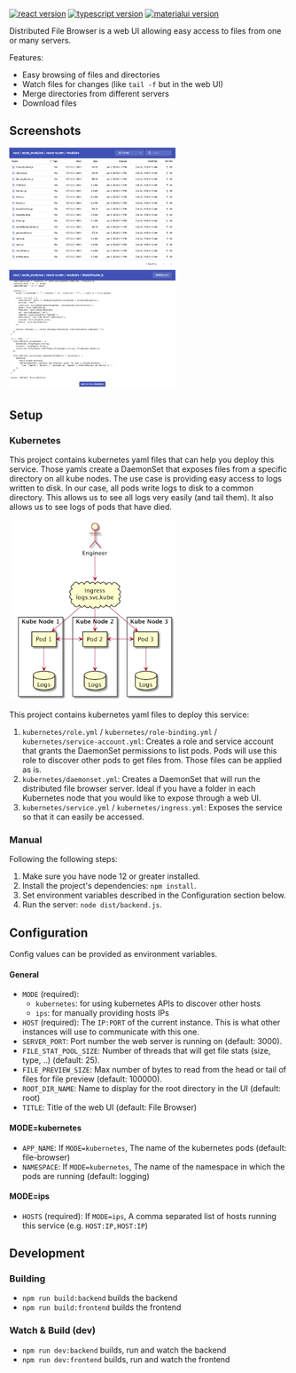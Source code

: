 [![react version](https://img.shields.io/badge/React-16.13-green.svg?style=flat-square)](https://github.com/facebook/react/)
[![typescript version](https://img.shields.io/badge/TypeScript-3.9.5-green.svg?style=flat-square)](https://www.typescriptlang.org/)
[![materialui version](https://img.shields.io/badge/MaterialUI-4.10.1-green.svg?style=flat-square)](https://material-ui-next.com/)


Distributed File Browser is a web UI allowing easy access to files from one or many servers.

Features:
- Easy browsing of files and directories
- Watch files for changes (like `tail -f` but in the web UI)
- Merge directories from different servers
- Download files

## Screenshots

<img src="https://github.com/lud2k/distributed-file-browser/blob/master/docs/screen-1.png?raw=true" width="300" /> <img src="https://github.com/lud2k/distributed-file-browser/blob/master/docs/screen-2.png?raw=true" width="300" />


## Setup

### Kubernetes

This project contains kubernetes yaml files that can help you deploy this service. Those yamls
create a DaemonSet that exposes files from a specific directory on all kube nodes. The use case
is providing easy access to logs written to disk. In our case, all pods write logs to disk to a
common directory. This allows us to see all logs very easily (and tail them). It also allows us
to see logs of pods that have died.

<img src="https://github.com/lud2k/distributed-file-browser/blob/master/docs/daemonset.png?raw=true" width="300" />

This project contains kubernetes yaml files to deploy this service:
1. `kubernetes/role.yml` / `kubernetes/role-binding.yml` / `kubernetes/service-account.yml`:
  Creates a role and service account that grants the DaemonSet permissions to list pods. Pods will
  use this role to discover other pods to get files from.
  Those files can be applied as is.
2. `kubernetes/daemonset.yml`:
  Creates a DaemonSet that will run the distributed file browser server. Ideal if you have
  a folder in each Kubernetes node that you would like to expose through a web UI.
3. `kubernetes/service.yml` / `kubernetes/ingress.yml`:
  Exposes the service so that it can easily be accessed.

### Manual

Following the following steps:
1. Make sure you have node 12 or greater installed.
2. Install the project's dependencies: `npm install`.
3. Set environment variables described in the Configuration section below.
4. Run the server: `node dist/backend.js`.


## Configuration

Config values can be provided as environment variables.

#### General

- `MODE` (required): 
  - `kubernetes`: for using kubernetes APIs to discover other hosts
  - `ips`: for manually providing hosts IPs
- `HOST` (required): The `IP:PORT` of the current instance. This is what other instances will use
  to communicate with this one.
- `SERVER_PORT`: Port number the web server is running on (default: 3000).
- `FILE_STAT_POOL_SIZE`: Number of threads that will get file stats (size, type, ..) (default: 25).
- `FILE_PREVIEW_SIZE`: Max number of bytes to read from the head or tail of files for file preview (default: 100000).
- `ROOT_DIR_NAME`: Name to display for the root directory in the UI (default: root)
- `TITLE`: Title of the web UI (default: File Browser)

#### MODE=kubernetes

- `APP_NAME`: If `MODE=kubernetes`, The name of the kubernetes pods (default: file-browser)
- `NAMESPACE`: If `MODE=kubernetes`, The name of the namespace in which the pods are running
  (default: logging)

#### MODE=ips

- `HOSTS` (required): If `MODE=ips`, A comma separated list of hosts running this service
  (e.g. `HOST:IP,HOST:IP`)


## Development

### Building

- `npm run build:backend` builds the backend
- `npm run build:frontend` builds the frontend

### Watch & Build (dev)

- `npm run dev:backend` builds, run and watch the backend
- `npm run dev:frontend` builds, run and watch the frontend
